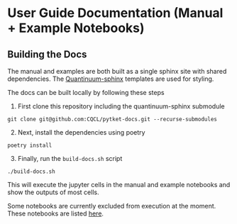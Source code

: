 # User Guide Documentation (Manual + Example Notebooks)

## Building the Docs

The manual and examples are both built as a single sphinx site with shared dependencies. The [Quantinuum-sphinx](https://github.com/CQCL/quantinuum-sphinx) templates are used for styling.

The docs can be built locally by following these steps

1. First clone this repository including the quantinuum-sphinx submodule

```shell
git clone git@github.com:CQCL/pytket-docs.git --recurse-submodules
```

2. Next, install the dependencies using poetry

```shell
poetry install
```

3. Finally, run the `build-docs.sh` script

```
./build-docs.sh
```

This will execute the jupyter cells in the manual and example notebooks and show the outputs of most cells.

Some notebooks are currently excluded from execution at the moment. These notebooks are listed [here](https://github.com/CQCL/pytket-docs/blob/main/docs/conf.py#L46).

